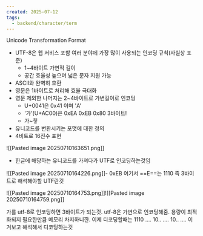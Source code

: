 ```yaml
---
created: 2025-07-12
tags:
  - backend/character/term
---
```

Unicode Transformation Format
- UTF-8은 웹 서비스 포함 여러 분야에 가장 많이 사용되는 인코딩 규칙(사실상 표준)
	- 1~4바이트 가변적 길이
	- 공간 효율성 높으며 넓은 문자 지원 가능
- ASCII와 완벽히 호환
- 영문은 1바이트로 처리해 효율 극대화
- 영문 제외한 나머지는 2~4바이트로 가변길이로 인코딩
	- U+0041은 0x41 이며 'A'
	- '가'(U+AC00)은 0xEA 0xEB 0x80 3바이트!
	- 가~힣
- 유니코드를 변환시키는 포맷에 대한 정의
- 4비트로 16진수 표현

![[Pasted image 20250710163651.png]]
- 한글에 해당하는 유니코드를 가져다가 UTF로 인코딩하는것임

![[Pasted image 20250710164226.png]]- 0xEB 여기서 ==E==는 1110 즉 3바이트로 해석해야할 UTF란것

![[Pasted image 20250710164753.png]]![[Pasted image 20250710164759.png]]

가를 utf-8로 인코딩하면 3바이트가 되는것. utf-8은 가변으로 인코딩해줌. 용량이 최적화되지 필요한만큼 메모리 차지하니깐. 이제 디코딩할때는 1110 .... 10.. .... 10.. .... 이거보고 해석해서 디코딩하는것